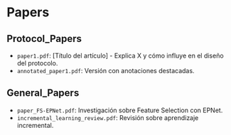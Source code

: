 # Papers

## Protocol_Papers

- `paper1.pdf`: [Título del artículo] - Explica X y cómo influye en el diseño del protocolo.
- `annotated_paper1.pdf`: Versión con anotaciones destacadas.

## General_Papers

- `paper_FS-EPNet.pdf`: Investigación sobre Feature Selection con EPNet.
- `incremental_learning_review.pdf`: Revisión sobre aprendizaje incremental.
